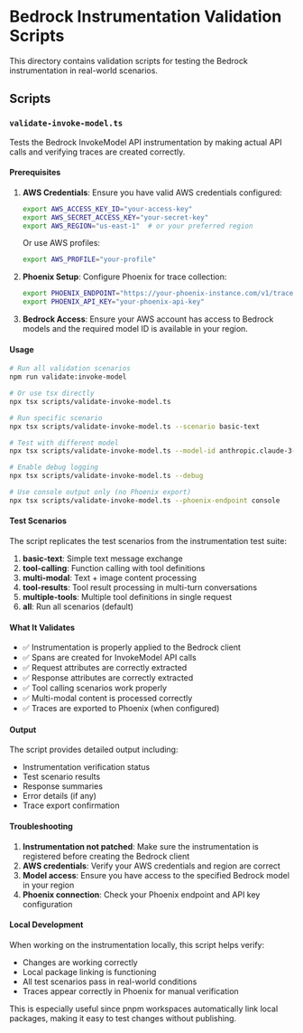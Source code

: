 # Bedrock Instrumentation Validation Scripts

This directory contains validation scripts for testing the Bedrock instrumentation in real-world scenarios.

## Scripts

### `validate-invoke-model.ts`

Tests the Bedrock InvokeModel API instrumentation by making actual API calls and verifying traces are created correctly.

#### Prerequisites

1. **AWS Credentials**: Ensure you have valid AWS credentials configured:
   ```bash
   export AWS_ACCESS_KEY_ID="your-access-key"
   export AWS_SECRET_ACCESS_KEY="your-secret-key" 
   export AWS_REGION="us-east-1"  # or your preferred region
   ```
   
   Or use AWS profiles:
   ```bash
   export AWS_PROFILE="your-profile"
   ```

2. **Phoenix Setup**: Configure Phoenix for trace collection:
   ```bash
   export PHOENIX_ENDPOINT="https://your-phoenix-instance.com/v1/traces"
   export PHOENIX_API_KEY="your-phoenix-api-key"
   ```

3. **Bedrock Access**: Ensure your AWS account has access to Bedrock models and the required model ID is available in your region.

#### Usage

```bash
# Run all validation scenarios
npm run validate:invoke-model

# Or use tsx directly
npx tsx scripts/validate-invoke-model.ts

# Run specific scenario
npx tsx scripts/validate-invoke-model.ts --scenario basic-text

# Test with different model
npx tsx scripts/validate-invoke-model.ts --model-id anthropic.claude-3-sonnet-20240229-v1:0

# Enable debug logging
npx tsx scripts/validate-invoke-model.ts --debug

# Use console output only (no Phoenix export)
npx tsx scripts/validate-invoke-model.ts --phoenix-endpoint console
```

#### Test Scenarios

The script replicates the test scenarios from the instrumentation test suite:

1. **basic-text**: Simple text message exchange
2. **tool-calling**: Function calling with tool definitions
3. **multi-modal**: Text + image content processing
4. **tool-results**: Tool result processing in multi-turn conversations
5. **multiple-tools**: Multiple tool definitions in single request
6. **all**: Run all scenarios (default)

#### What It Validates

- ✅ Instrumentation is properly applied to the Bedrock client
- ✅ Spans are created for InvokeModel API calls
- ✅ Request attributes are correctly extracted
- ✅ Response attributes are correctly extracted
- ✅ Tool calling scenarios work properly
- ✅ Multi-modal content is processed correctly
- ✅ Traces are exported to Phoenix (when configured)

#### Output

The script provides detailed output including:
- Instrumentation verification status
- Test scenario results
- Response summaries
- Error details (if any)
- Trace export confirmation

#### Troubleshooting

1. **Instrumentation not patched**: Make sure the instrumentation is registered before creating the Bedrock client
2. **AWS credentials**: Verify your AWS credentials and region are correct
3. **Model access**: Ensure you have access to the specified Bedrock model in your region
4. **Phoenix connection**: Check your Phoenix endpoint and API key configuration

#### Local Development

When working on the instrumentation locally, this script helps verify:
- Changes are working correctly
- Local package linking is functioning
- All test scenarios pass in real-world conditions
- Traces appear correctly in Phoenix for manual verification

This is especially useful since pnpm workspaces automatically link local packages, making it easy to test changes without publishing.